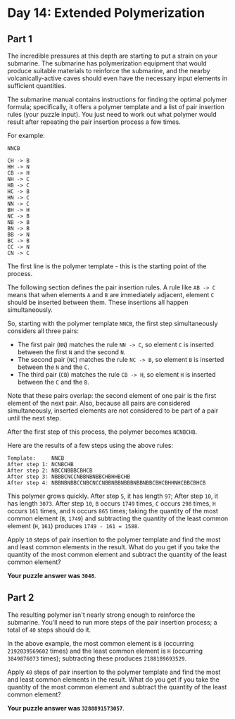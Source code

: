# Day 14: Extended Polymerization

## Part 1

The incredible pressures at this depth are starting to put a strain on your submarine. The submarine has polymerization equipment that would produce suitable materials to reinforce the submarine, and the nearby volcanically-active caves should even have the necessary input elements in sufficient quantities.

The submarine manual contains instructions for finding the optimal polymer formula; specifically, it offers a polymer template and a list of pair insertion rules (your puzzle input). You just need to work out what polymer would result after repeating the pair insertion process a few times.

For example:

    NNCB

    CH -> B
    HH -> N
    CB -> H
    NH -> C
    HB -> C
    HC -> B
    HN -> C
    NN -> C
    BH -> H
    NC -> B
    NB -> B
    BN -> B
    BB -> N
    BC -> B
    CC -> N
    CN -> C

The first line is the polymer template - this is the starting point of the process.

The following section defines the pair insertion rules. A rule like `AB -> C` means that when elements `A` and `B` are immediately adjacent, element `C` should be inserted between them. These insertions all happen simultaneously.

So, starting with the polymer template `NNCB`, the first step simultaneously considers all three pairs:

- The first pair (`NN`) matches the rule `NN -> C`, so element `C` is inserted between the first `N` and the second `N`.
- The second pair (`NC`) matches the rule `NC -> B`, so element `B` is inserted between the `N` and the `C`.
- The third pair (`CB`) matches the rule `CB -> H`, so element `H` is inserted between the `C` and the `B`.

Note that these pairs overlap: the second element of one pair is the first element of the next pair. Also, because all pairs are considered simultaneously, inserted elements are not considered to be part of a pair until the next step.

After the first step of this process, the polymer becomes `NCNBCHB`.

Here are the results of a few steps using the above rules:

    Template:     NNCB
    After step 1: NCNBCHB
    After step 2: NBCCNBBBCBHCB
    After step 3: NBBBCNCCNBBNBNBBCHBHHBCHB
    After step 4: NBBNBNBBCCNBCNCCNBBNBBNBBBNBBNBBCBHCBHHNHCBBCBHCB

This polymer grows quickly. After step `5`, it has length `97`; After step `10`, it has length `3073`. After step `10`, `B` occurs `1749` times, `C` occurs `298` times, `H` occurs `161` times, and `N` occurs `865` times; taking the quantity of the most common element (`B`, `1749`) and subtracting the quantity of the least common element (`H`, `161`) produces `1749 - 161 = 1588`.

Apply `10` steps of pair insertion to the polymer template and find the most and least common elements in the result. What do you get if you take the quantity of the most common element and subtract the quantity of the least common element?

**Your puzzle answer was `3048`**.

## Part 2

The resulting polymer isn't nearly strong enough to reinforce the submarine. You'll need to run more steps of the pair insertion process; a total of `40` steps should do it.

In the above example, the most common element is `B` (occurring `2192039569602` times) and the least common element is `H` (occurring `3849876073` times); subtracting these produces `2188189693529`.

Apply `40` steps of pair insertion to the polymer template and find the most and least common elements in the result. What do you get if you take the quantity of the most common element and subtract the quantity of the least common element?

**Your puzzle answer was `3288891573057`**.
